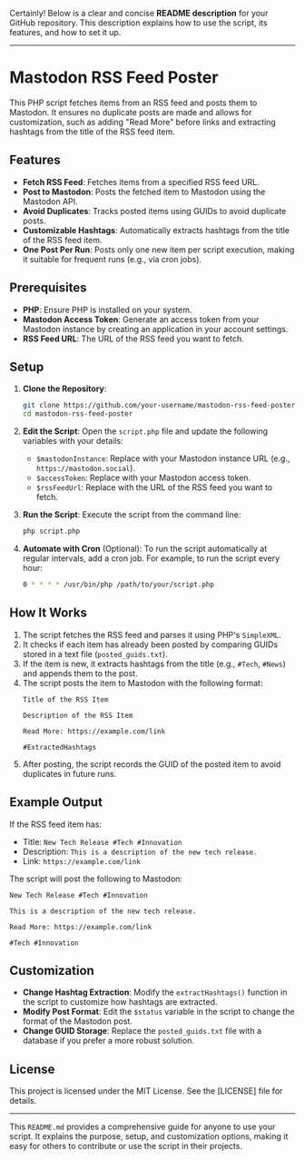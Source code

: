 Certainly! Below is a clear and concise **README description** for your GitHub repository. This description explains how to use the script, its features, and how to set it up.

---

# Mastodon RSS Feed Poster

This PHP script fetches items from an RSS feed and posts them to Mastodon. It ensures no duplicate posts are made and allows for customization, such as adding "Read More" before links and extracting hashtags from the title of the RSS feed item.

## Features

- **Fetch RSS Feed**: Fetches items from a specified RSS feed URL.
- **Post to Mastodon**: Posts the fetched item to Mastodon using the Mastodon API.
- **Avoid Duplicates**: Tracks posted items using GUIDs to avoid duplicate posts.
- **Customizable Hashtags**: Automatically extracts hashtags from the title of the RSS feed item.
- **One Post Per Run**: Posts only one new item per script execution, making it suitable for frequent runs (e.g., via cron jobs).

## Prerequisites

- **PHP**: Ensure PHP is installed on your system.
- **Mastodon Access Token**: Generate an access token from your Mastodon instance by creating an application in your account settings.
- **RSS Feed URL**: The URL of the RSS feed you want to fetch.

## Setup

1. **Clone the Repository**:
   ```bash
   git clone https://github.com/your-username/mastodon-rss-feed-poster.git
   cd mastodon-rss-feed-poster
   ```

2. **Edit the Script**:
   Open the `script.php` file and update the following variables with your details:
   - `$mastodonInstance`: Replace with your Mastodon instance URL (e.g., `https://mastodon.social`).
   - `$accessToken`: Replace with your Mastodon access token.
   - `$rssFeedUrl`: Replace with the URL of the RSS feed you want to fetch.

3. **Run the Script**:
   Execute the script from the command line:
   ```bash
   php script.php
   ```

4. **Automate with Cron** (Optional):
   To run the script automatically at regular intervals, add a cron job. For example, to run the script every hour:
   ```bash
   0 * * * * /usr/bin/php /path/to/your/script.php
   ```

## How It Works

1. The script fetches the RSS feed and parses it using PHP's `SimpleXML`.
2. It checks if each item has already been posted by comparing GUIDs stored in a text file (`posted_guids.txt`).
3. If the item is new, it extracts hashtags from the title (e.g., `#Tech`, `#News`) and appends them to the post.
4. The script posts the item to Mastodon with the following format:
   ```
   Title of the RSS Item

   Description of the RSS Item

   Read More: https://example.com/link

   #ExtractedHashtags
   ```
5. After posting, the script records the GUID of the posted item to avoid duplicates in future runs.

## Example Output

If the RSS feed item has:
- Title: `New Tech Release #Tech #Innovation`
- Description: `This is a description of the new tech release.`
- Link: `https://example.com/link`

The script will post the following to Mastodon:
```
New Tech Release #Tech #Innovation

This is a description of the new tech release.

Read More: https://example.com/link

#Tech #Innovation
```

## Customization

- **Change Hashtag Extraction**: Modify the `extractHashtags()` function in the script to customize how hashtags are extracted.
- **Modify Post Format**: Edit the `$status` variable in the script to change the format of the Mastodon post.
- **Change GUID Storage**: Replace the `posted_guids.txt` file with a database if you prefer a more robust solution.

## License

This project is licensed under the MIT License. See the [LICENSE] file for details.

---

This `README.md` provides a comprehensive guide for anyone to use your script. It explains the purpose, setup, and customization options, making it easy for others to contribute or use the script in their projects.
